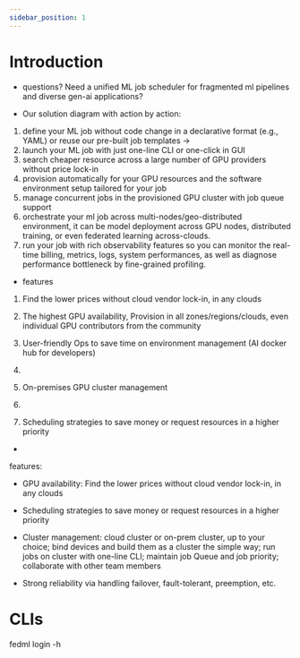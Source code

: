 ```yaml
---
sidebar_position: 1
---
```


# Introduction

- questions?
 Need a unified ML job scheduler for fragmented ml pipelines and diverse gen-ai applications?

- Our solution
diagram with action by action:

1. define your ML job without code change in a declarative format (e.g., YAML) or reuse our pre-built job templates -> 
2. launch your ML job with just one-line CLI or one-click in GUI
3. search cheaper resource across a large number of GPU providers without price lock-in
4. provision automatically for your GPU resources and the software environment setup tailored for your job 
5. manage concurrent jobs in the provisioned GPU cluster with job queue support 
5. orchestrate your ml job across multi-nodes/geo-distributed environment, it can be model deployment across GPU nodes, distributed training, or even federated learning across-clouds. 
6. run your job with rich observability features so you can monitor the real-time billing, metrics, logs, system performances, as well as diagnose performance bottleneck by fine-grained profiling. 

- features

1. Find the lower prices without cloud vendor lock-in, in any clouds

2. The highest GPU availability, Provision in all zones/regions/clouds, even individual GPU contributors from the community

3. User-friendly Ops to save time on environment management (AI docker hub for developers)

4. 

5. On-premises GPU cluster management

6. 

7. Scheduling strategies to save money or request resources in a higher priority
-




features:
- GPU availability: Find the lower prices without cloud vendor lock-in, in any clouds
- Scheduling strategies to save money or request resources in a higher priority

- Cluster management: cloud cluster or on-prem cluster, up to your choice; bind devices and build them as a cluster the simple way; run jobs on cluster with one-line CLI; maintain job Queue and job priority; collaborate with other team members
- Strong reliability via handling failover, fault-tolerant, preemption, etc.

# CLIs

fedml login -h
